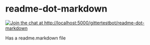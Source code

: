 readme-dot-markdown
===================

[![Join the chat at http://localhost:5000/gittertestbot/readme-dot-markdown](http://localhost:4000/Join%20Chat.svg)](http://localhost:5000/gittertestbot/readme-dot-markdown?utm_source=badge&utm_medium=badge&utm_campaign=pr-badge&utm_content=badge)

Has a readme.markdown file
